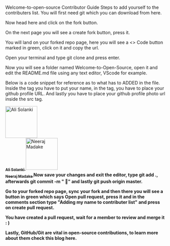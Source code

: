 Welcome-to-open-source Contributor Guide
Steps to add yourself to the contributers list.
You will first need git which you can download from here.

Now head here and click on the fork button.

On the next page you will see a create fork button, press it.

You will land on your forked repo page, here you will see a <> Code button marked in green, click on it and copy the url.

Open your terminal and type git clone and press enter.

Now you will see a folder named Welcome-to-Open-Source, open it and edit the README.md file using any text editor, VScode for example.

Below is a code snippet for reference as to what has to ADDED in the file. Inside the <b> </b> tag you have to put your name, in the <href > tag, you have to place your github profile URL. And lastly you have to place your github profile photo url inside the src tag.

<td align="center">
    <a href="https://alisolanki.com/">
        <img src="https://avatars.githubusercontent.com/u/55312000?v=4" width="100px;" alt="Ali Solanki"/>
        <br />
        <sub><b>Ali Solanki</b></sub>
    </a>
</td>
 <td align="center">
    <a href="https://github.com/neeraj500">
        <img src="https://avatars.githubusercontent.com/u/81459147?v=4" width="100px;" alt="Neeraj Madake"/>
        <br />
        <sub><b>Neeraj Madake
    </a>
</td>
Now save your changes and exit the editor, type git add ., afterwards git commit -m "<your name> 🍉" and lastly git push origin master.

Go to your forked repo page, sync your fork and then there you will see a button in green which says Open pull request, press it and in the comments section type "Adding my name to contributer list" and press on create pull request.

You have created a pull request, wait for a member to review and merge it : )

Lastly, GitHub/Git are vital in open-source contributions, to learn more about them check this blog here.
